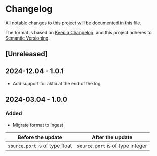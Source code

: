 # Changelog

All notable changes to this project will be documented in this file.

The format is based on [Keep a Changelog](https://keepachangelog.com/en/1.0.0/),
and this project adheres to [Semantic Versioning](https://semver.org/spec/v2.0.0.html).

## [Unreleased]

## 2024-12.04 - 1.0.1

- Add support for aktci at the end of the log

## 2024-03.04 - 1.0.0

### Added

- Migrate format to Ingest

| Before the update              | After the update                 |
| ------------------------------ | -------------------------------- |
| `source.port` is of type float | `source.port` is of type integer |
